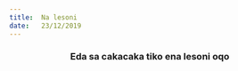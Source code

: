 ```yaml
---
title:  Na lesoni
date:   23/12/2019
---
```


### <center>Eda sa cakacaka tiko ena lesoni oqo</center>